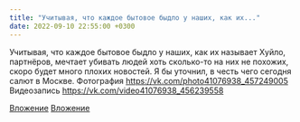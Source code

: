 ```yaml
---
title: "Учитывая, что каждое бытовое быдло у наших, как их..."
date: 2022-09-10 22:55:00 +0300
---
```


Учитывая, что каждое бытовое быдло у наших, как их называет Хуйло, партнёров, мечтает убивать людей хоть сколько-то на них не похожих, скоро будет много плохих новостей.
Я бы уточнил, в честь чего сегодня салют в Москве.
Фотография
https://vk.com/photo41076938_457249005
Видеозапись
https://vk.com/video41076938_456239558

[Вложение](https://vk.com/photo41076938_457249005)
[Вложение](https://vk.com/video41076938_456239558)
